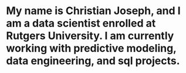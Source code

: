 # My name is Christian Joseph, and I am a data scientist enrolled at Rutgers University. I am currently working with predictive modeling, data engineering, and sql projects.
